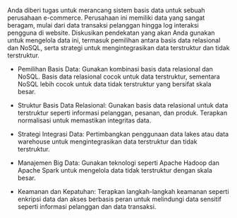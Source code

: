 Anda diberi tugas untuk merancang sistem basis data untuk sebuah perusahaan e-commerce. Perusahaan ini memiliki data yang sangat beragam, mulai dari data transaksi pelanggan hingga log interaksi pengguna di website. Diskusikan pendekatan yang akan Anda gunakan untuk mengelola data ini, termasuk pemilihan antara basis data relasional dan NoSQL, serta strategi untuk mengintegrasikan data terstruktur dan tidak terstruktur.

-   Pemilihan Basis Data: Gunakan kombinasi basis data relasional dan NoSQL. Basis data relasional cocok untuk data terstruktur, sementara NoSQL lebih cocok untuk data tidak terstruktur yang bersifat skala besar.

-   Struktur Basis Data Relasional: Gunakan basis data relasional untuk data terstruktur seperti informasi pelanggan, pesanan, dan produk. Terapkan normalisasi untuk memastikan integritas data.

-   Strategi Integrasi Data: Pertimbangkan penggunaan data lakes atau data warehouse untuk mengintegrasikan data terstruktur dan tidak terstruktur.

-   Manajemen Big Data: Gunakan teknologi seperti Apache Hadoop dan Apache Spark untuk mengelola data tidak terstruktur dengan skala besar.

-   Keamanan dan Kepatuhan: Terapkan langkah-langkah keamanan seperti enkripsi data dan akses berbasis peran untuk melindungi data sensitif seperti informasi pelanggan dan data transaksi.